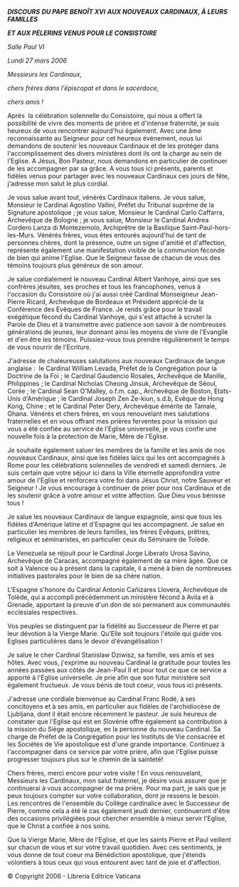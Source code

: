 ***DISCOURS*** ***DU PAPE BENOÎT XVI*** ***AUX NOUVEAUX CARDINAUX, À LEURS FAMILLES***

***ET AUX PÈLERINS VENUS POUR LE CONSISTOIRE***

*Salle* *Paul VI*

*Lundi 27 mars 2006*

*Messieurs les Cardinaux,*

*chers frères dans l'épiscopat et dans le sacerdoce,*

*chers amis !*

Après  la célébration solennelle du Consistoire, qui nous a offert la possibilité de vivre des moments de prière et d'intense fraternité, je suis heureux de vous rencontrer aujourd'hui également. Avec une âme reconnaissante au Seigneur pour cet heureux événement, nous lui demandons de soutenir les nouveaux Cardinaux et de les protéger dans l'accomplissement des divers ministères dont ils ont la charge au sein de l'Eglise. A Jésus, Bon Pasteur, nous demandons en particulier de continuer de les accompagner par sa grâce. A vous tous ici présents, parents et fidèles venus pour partager avec les nouveaux Cardinaux ces jours de fête, j'adresse mon salut le plus cordial.

Je vous salue avant tout, vénérés Cardinaux italiens. Je vous salue, Monsieur le Cardinal Agostino Vallini, Préfet du Tribunal suprême de la Signature apostolique ; je vous salue, Monsieur le Cardinal Carlo Caffarra, Archevêque de Bologne ; je vous salue, Monsieur le Cardinal Andrea Cordero Lanza di Montezemolo, Archiprêtre de la Basilique Saint-Paul-hors-les-Murs. Vénérés frères, vous êtes entourés aujourd'hui de tant de personnes chères, dont la présence, outre un signe d'amitié et d'affection, représente également une manifestation visible de la communion féconde de bien qui anime l'Eglise. Que le Seigneur fasse de chacun de vous des témoins toujours plus généreux de son amour.

Je salue cordialement le nouveau Cardinal Albert Vanhoye, ainsi que ses confrères jésuites, ses proches et tous les francophones, venus à l'occasion du Consistoire où j'ai aussi créé Cardinal Monseigneur Jean-Pierre Ricard, Archevêque de Bordeaux et Président apprécié de la Conférence des Evêques de France. Je rends grâce pour le travail exégétique fécond du Cardinal Vanhoye, qui s'est attaché à scruter la Parole de Dieu et à transmettre avec patience son savoir à de nombreuses générations de jeunes, leur donnant ainsi les moyens de vivre de l'Evangile et d'en être les témoins. Puissiez-vous tous prendre régulièrement le temps de vous nourrir de l'Ecriture.

J'adresse de chaleureuses salutations aux nouveaux Cardinaux de langue anglaise :  le Cardinal William Levada, Préfet de la Congrégation pour la Doctrine de la Foi ; le Cardinal Gaudencio Rosales, Archevêque de Manille, Philippines ; le Cardinal Nicholas Cheong Jinsuk, Archevêque de Séoul, Corée ; le Cardinal Sean O'Malley, o.f.m. cap., Archevêque de Boston, Etats-Unis d'Amérique ; le Cardinal Joseph Zen Ze-kiun, s.d.b, Evêque de Hong Kong, Chine ; et le Cardinal Peter Dery, Archevêque émérite de Tamale, Ghana. Vénérés et chers frères, en vous renouvelant mes salutations fraternelles et en vous offrant mes prières ferventes pour la mission qui vous a été confiée au service de l'Eglise universelle, je vous confie une nouvelle fois à la protection de Marie, Mère de l'Eglise.

Je souhaite également saluer les membres de la famille et les amis de nos nouveaux Cardinaux, ainsi que les fidèles laïcs qui les ont accompagnés à Rome pour les célébrations solennelles de vendredi et samedi derniers. Je suis certain que votre séjour ici dans la Ville éternelle approfondira votre amour de l'Eglise et renforcera votre foi dans Jésus Christ, notre Sauveur et Seigneur ! Je vous encourage à continuer de prier pour nos Cardinaux et de les soutenir grâce à votre amour et votre affection. Que Dieu vous bénisse tous !

Je salue les nouveaux Cardinaux de langue espagnole, ainsi que tous les fidèles d'Amérique latine et d'Espagne qui les accompagnent. Je salue en particulier les membres de leurs familles, les frères Evêques, prêtres, religieux et séminaristes, en particulier ceux du Séminaire de Tolède.

Le Venezuela se réjouit pour le Cardinal Jorge Liberato Urosa Savino, Archevêque de Caracas, accompagné également de sa mère âgée. Que ce soit à Valence ou à présent dans la capitale, il a mené à bien de nombreuses initiatives pastorales pour le bien de sa chère nation.

L'Espagne s'honore du Cardinal Antonio Cañizares Llovera, Archevêque de Tolède, qui a accompli précédemment un ministère fécond à Avila et à Grenade, apportant la preuve d'un don de soi permanent aux communautés ecclésiales respectives.

Vos peuples se distinguent par la fidélité au Successeur de Pierre et par leur dévotion à la Vierge Marie. Qu'Elle soit toujours l'étoile qui guide vos Eglises particulières dans le devoir d'évangélisation !

Je salue le cher Cardinal Stanislaw Dziwisz, sa famille, ses amis et ses hôtes. Avec vous, j'exprime au nouveau Cardinal la gratitude pour toutes les années passées aux côtés de Jean-Paul II et pour tout ce que ce service a apporté à l'Eglise universelle. Je prie afin que son futur ministère soit également fructueux. Je vous bénis de tout coeur, vous tous ici présents.

J'adresse une cordiale bienvenue au Cardinal Franc Rodé, à ses concitoyens et à ses amis, en particulier aux fidèles de l'archidiocèse de Ljubljana, dont il était encore récemment le pasteur. Je suis heureux de constater que l'Eglise qui est en Slovénie offre également sa contribution à la mission du Siège apostolique, en la personne du nouveau Cardinal. Sa charge de Préfet de la Congrégation pour les Instituts de Vie consacrée et les Sociétés de Vie apostolique est d'une grande importance. Continuez à l'accompagner dans ce service par votre prière, afin que l'Eglise puisse progresser toujours plus sur le chemin de la sainteté!

Chers frères, merci encore pour votre visite ! En vous renouvelant, Messieurs les Cardinaux, mon salut fraternel, je désire vous assurer que je continuerai à vous accompagner de ma prière. Pour ma part, je sais que je peux toujours compter sur votre collaboration, dont je ressens le besoin. Les rencontres de l'ensemble du Collège cardinalice avec le Successeur de Pierre, comme cela a été le cas également jeudi dernier, continueront d'être des occasions privilégiées pour chercher ensemble à mieux servir l'Eglise, que le Christ a confiée à nos soins.

Que la Vierge Marie, Mère de l'Eglise, et que les saints Pierre et Paul veillent sur chacun de vous et sur votre travail quotidien. Avec ces sentiments, je vous donne de tout coeur ma Bénédiction apostolique, que j'étends volontiers à tous ceux qui vous entourent avec tant de joie et d'affection.

© Copyright 2006 - Libreria Editrice Vaticana